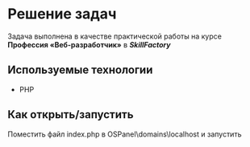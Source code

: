 # Решение задач

Задача выполнена в качестве практической работы на курсе **Профессия «Веб-разработчик»** в _**SkillFactory**_

## Используемые технологии

- PHP

## Как открыть/запустить

Поместить файл index.php в OSPanel\domains\localhost и запустить
